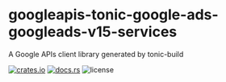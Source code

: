 # googleapis-tonic-google-ads-googleads-v15-services

A Google APIs client library generated by tonic-build

[![crates.io](https://img.shields.io/crates/v/googleapis-tonic-google-ads-googleads-v15-services)](https://crates.io/crates/googleapis-tonic-google-ads-googleads-v15-services)
[![docs.rs](https://img.shields.io/docsrs/googleapis-tonic-google-ads-googleads-v15-services)](https://docs.rs/googleapis-tonic-google-ads-googleads-v15-services)
![license](https://img.shields.io/crates/l/googleapis-tonic-google-ads-googleads-v15-services)
